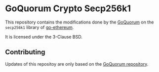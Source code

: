 # GoQuorum Crypto Secp256k1

This repository contains the modifications done by the [GoQuorum](https://github.com/ConsenSys/quorum) on the `secp256k1` library of [go-ethereum](https://github.com/ethereum/go-ethereum).

It is licensed under the 3-Clause BSD.

## Contributing

Updates of this repositoy are only based on the [GoQuorum repository](https://github.com/ConsenSys/quorum).